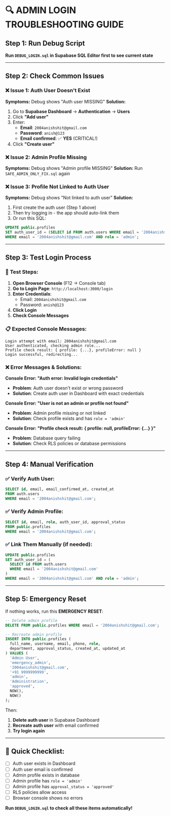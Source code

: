 # 🔍 ADMIN LOGIN TROUBLESHOOTING GUIDE

## Step 1: Run Debug Script
**Run `DEBUG_LOGIN.sql` in Supabase SQL Editor first to see current state**

---

## Step 2: Check Common Issues

### ❌ **Issue 1: Auth User Doesn't Exist**
**Symptoms:** Debug shows "Auth user MISSING"
**Solution:**
1. Go to **Supabase Dashboard** → **Authentication** → **Users**
2. Click **"Add user"**
3. Enter:
   - **Email**: `2004anishshit@gmail.com`
   - **Password**: `anish@123`
   - **Email confirmed**: ✅ **YES** (CRITICAL!)
4. Click **"Create user"**

### ❌ **Issue 2: Admin Profile Missing**
**Symptoms:** Debug shows "Admin profile MISSING"
**Solution:** Run `SAFE_ADMIN_ONLY_FIX.sql` again

### ❌ **Issue 3: Profile Not Linked to Auth User**
**Symptoms:** Debug shows "Not linked to auth user"
**Solution:** 
1. First create the auth user (Step 1 above)
2. Then try logging in - the app should auto-link them
3. Or run this SQL:
```sql
UPDATE public.profiles 
SET auth_user_id = (SELECT id FROM auth.users WHERE email = '2004anishshit@gmail.com')
WHERE email = '2004anishshit@gmail.com' AND role = 'admin';
```

---

## Step 3: Test Login Process

### 🧪 **Test Steps:**
1. **Open Browser Console** (F12 → Console tab)
2. **Go to Login Page**: `http://localhost:3000/login`
3. **Enter Credentials**:
   - Email: `2004anishshit@gmail.com`
   - Password: `anish@123`
4. **Click Login**
5. **Check Console Messages**

### 📋 **Expected Console Messages:**
```
Login attempt with email: 2004anishshit@gmail.com
User authenticated, checking admin role...
Profile check result: { profile: {...}, profileError: null }
Login successful, redirecting...
```

### ❌ **Error Messages & Solutions:**

**Console Error: "Auth error: Invalid login credentials"**
- **Problem**: Auth user doesn't exist or wrong password
- **Solution**: Create auth user in Dashboard with exact credentials

**Console Error: "User is not an admin or profile not found"**
- **Problem**: Admin profile missing or not linked
- **Solution**: Check profile exists and has `role = 'admin'`

**Console Error: "Profile check result: { profile: null, profileError: {...} }"**
- **Problem**: Database query failing
- **Solution**: Check RLS policies or database permissions

---

## Step 4: Manual Verification

### ✅ **Verify Auth User:**
```sql
SELECT id, email, email_confirmed_at, created_at 
FROM auth.users 
WHERE email = '2004anishshit@gmail.com';
```

### ✅ **Verify Admin Profile:**
```sql
SELECT id, email, role, auth_user_id, approval_status 
FROM public.profiles 
WHERE email = '2004anishshit@gmail.com';
```

### ✅ **Link Them Manually (if needed):**
```sql
UPDATE public.profiles 
SET auth_user_id = (
  SELECT id FROM auth.users 
  WHERE email = '2004anishshit@gmail.com'
)
WHERE email = '2004anishshit@gmail.com' AND role = 'admin';
```

---

## Step 5: Emergency Reset

If nothing works, run this **EMERGENCY RESET**:

```sql
-- Delete admin profile
DELETE FROM public.profiles WHERE email = '2004anishshit@gmail.com';

-- Recreate admin profile
INSERT INTO public.profiles (
  full_name, username, email, phone, role, 
  department, approval_status, created_at, updated_at
) VALUES (
  'Admin User', 
  'emergency_admin', 
  '2004anishshit@gmail.com', 
  '+91 9999999999', 
  'admin', 
  'Administration', 
  'approved', 
  NOW(), 
  NOW()
);
```

Then:
1. **Delete auth user** in Supabase Dashboard
2. **Recreate auth user** with email confirmed
3. **Try login again**

---

## 🚨 **Quick Checklist:**
- [ ] Auth user exists in Dashboard
- [ ] Auth user email is confirmed
- [ ] Admin profile exists in database
- [ ] Admin profile has `role = 'admin'`
- [ ] Admin profile has `approval_status = 'approved'`
- [ ] RLS policies allow access
- [ ] Browser console shows no errors

**Run `DEBUG_LOGIN.sql` to check all these items automatically!**